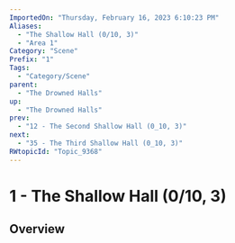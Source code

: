 ```yaml
---
ImportedOn: "Thursday, February 16, 2023 6:10:23 PM"
Aliases:
  - "The Shallow Hall (0/10, 3)"
  - "Area 1"
Category: "Scene"
Prefix: "1"
Tags:
  - "Category/Scene"
parent:
  - "The Drowned Halls"
up:
  - "The Drowned Halls"
prev:
  - "12 - The Second Shallow Hall (0_10, 3)"
next:
  - "35 - The Third Shallow Hall (0_10, 3)"
RWtopicId: "Topic_9368"
---
```

# 1 - The Shallow Hall (0/10, 3)
## Overview
